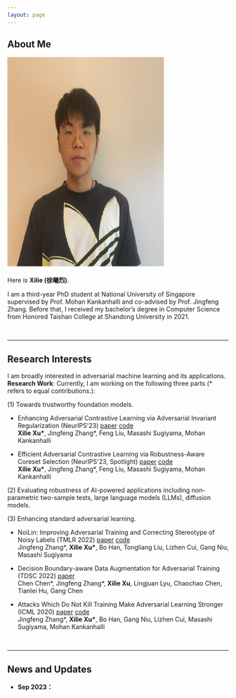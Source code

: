 ```yaml
---
layout: page
---
```


## About Me

<img src="/images/me.png" class="floatpic" width="360" height="480">

Here is **Xilie (徐曦烈)**.

I am a third-year PhD student at National University of Singapore supervised by Prof. Mohan Kankanhalli and co-advised by Prof. Jingfeng Zhang. Before that, I received my bachelor’s degree in Computer Science from Honored Taishan College at Shandong University in 2021.

<br>

<!-- ## Academic Background -->

<!-- **<font color='red'>[Highlight]</font> I am looking for PhD to start in 2025 Fall. Contact me if you have any leads!** -->


<!-- - **Sep 2017 - June 2021:** Honored Taishan College, Shandong University (BEng) -->
<!-- - **Aug 2021 - Present:** School of Computing National University of Singapore (PhD Candidate) -->

<!-- <br> -->

---

## Research Interests

I am broadly interested in adversarial machine learning and its applications.  <br/>
**Research Work**: Currently, I am working on the following three parts (\* refers to equal contributions.):

(1) Towards trustworthy foundation models. <br/>
- Enhancing Adversarial Contrastive Learning via Adversarial Invariant Regularization (NeurIPS'23) [paper]() [code]()
<br/> **Xilie Xu\***, Jingfeng Zhang\*, Feng Liu, Masashi Sugiyama, Mohan Kankanhalli

- Efficient Adversarial Contrastive Learning via Robustness-Aware Coreset Selection (NeurIPS'23, Spotlight) [paper]() [code]()
<br/> **Xilie Xu\***, Jingfeng Zhang\*, Feng Liu, Masashi Sugiyama, Mohan Kankanhalli

(2) Evaluating robustness of AI-powered applications including non-parametric two-sample tests, large language models (LLMs), diffusion models. <br/>

(3) Enhancing standard adversarial learning. <br/>

- NoiLin: Improving Adversarial Training and Correcting Stereotype of Noisy Labels (TMLR 2022) [paper](https://openreview.net/pdf?id=zlQXV7xtZs) [code](https://github.com/zjfheart/NoiLIn) <br> Jingfeng Zhang\*, **Xilie Xu\***, Bo Han, Tongliang Liu, Lizhen Cui, Gang Niu, Masashi Sugiyama

- Decision Boundary-aware Data Augmentation for Adversarial Training (TDSC 2022) [paper]() 
<br/> Chen Chen\*, Jingfeng Zhang\*, **Xilie Xu**, Lingjuan Lyu, Chaochao Chen, Tianlei Hu, Gang Chen

- Attacks Which Do Not Kill Training Make Adversarial Learning Stronger (ICML 2020) [paper]() [code]() 
<br/> Jingfeng Zhang\*, **Xilie Xu\***, Bo Han, Gang Niu, Lizhen Cui, Masashi Sugiyama, Mohan Kankanhalli
  





<br>

---

## News and Updates

- **Sep 2023：**
